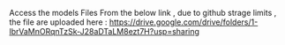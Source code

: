 Access the models Files From the below link , due to github strage limits , the file are uploaded here :
https://drive.google.com/drive/folders/1-lbrVaMnORqnTzSk-J28aDTaLM8ezt7H?usp=sharing

